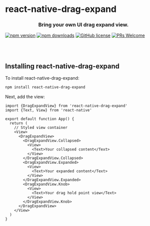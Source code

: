 # react-native-drag-expand

<h3 align="center">
  Bring your own UI drag expand view.
</h3>

[![npm version](https://badge.fury.io/js/react-native-drag-expand.svg)][npm]
[![npm downloads](https://img.shields.io/npm/dw/react-native-drag-expand?logo=npm&label=NPM%20downloads&cacheSeconds=3600)][npm]
[![GitHub license](https://img.shields.io/github/license/sjwall/react-native-drag-expand)][license]
[![PRs Welcome](https://img.shields.io/badge/PRs-welcome-brightgreen.svg?style=flat)][pr]

<br />
<br />

## Installing react-native-drag-expand

To install react-native-drag-expand:

```bash
npm install react-native-drag-expand
```

Next, add the view:

```tsx
import {DragExpandView} from 'react-native-drag-expand'
import {Text, View} from 'react-native'

export default function App() {
  return (
    // Styled view container
    <View>
      <DragExpandView>
        <DragExpandView.Collapsed>
          <View>
            <Text>Your collapsed content</Text>
          </View>
        </DragExpandView.Collapsed>
        <DragExpandView.Expanded>
          <View>
            <Text>Your expanded content</Text>
          </View>
        </DragExpandView.Expanded>
        <DragExpandView.Knob>
          <View>
            <Text>Your drag hold point view</Text>
          </View>
        </DragExpandView.Knob>
      </DragExpandView>
    </View>
  )
}
```

<!-- Definitions -->

[license]: https://github.com/sjwall/react-native-drag-expand/blob/main/LICENSE

[npm]: https://www.npmjs.com/package/react-native-drag-expand

[pr]: http://makeapullrequest.com
